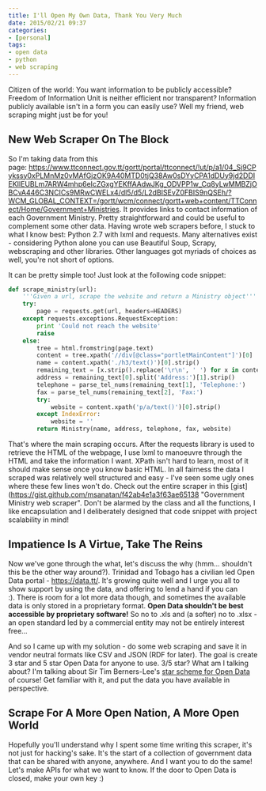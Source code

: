 ```yaml
---
title: I'll Open My Own Data, Thank You Very Much
date: 2015/02/21 09:37
categories:
- [personal]
tags:
- open data
- python
- web scraping
---
```


Citizen of the world: You want information to be publicly accessible? Freedom of Information Unit is neither efficient nor transparent? Information publicly available isn't in a form you can easily use? Well my friend, web scraping might just be for you!

## New Web Scraper On The Block

So I'm taking data from this page: <https://www.ttconnect.gov.tt/gortt/portal/ttconnect/!ut/p/a1/04_Sj9CPykssy0xPLMnMz0vMAfGjzOK9A40MTD0tjQ38Aw0sDYyCPA1dDUy9jd2DDIEKIlEUBLm7ARW4mhp6eIcZGxgYEKffAAdwJKg_ODVPP1w_Cq8yLwMMBZjOBCvA446C3NCICs9MRwCWELx4/dl5/d5/L2dBISEvZ0FBIS9nQSEh/?WCM_GLOBAL_CONTEXT=/gortt/wcm/connect/gortt+web+content/TTConnect/Home/Government+Ministries>. It provides links to contact information of each Government Ministry. Pretty straightforward and could be useful to complement some other data. Having wrote web scrapers before, I stuck to what I know best: Python 2.7 with lxml and requests. Many alternatives exist - considering Python alone you can use Beautiful Soup, Scrapy, webscraping and other libraries. Other languages got myriads of choices as well, you're not short of options.

It can be pretty simple too! Just look at the following code snippet:

```python
def scrape_ministry(url):
    '''Given a url, scrape the website and return a Ministry object'''
    try:
        page = requests.get(url, headers=HEADERS)
    except requests.exceptions.RequestException:
        print 'Could not reach the website'
        raise
    else:
        tree = html.fromstring(page.text)
        content = tree.xpath('//div[@class="portletMainContent"]')[0]
        name = content.xpath('./h3/text()')[0].strip()
        remaining_text = [x.strip().replace('\r\n', ' ') for x in content.xpath('.//p/text()')]
        address = remaining_text[0].split('Address:')[1].strip()
        telephone = parse_tel_nums(remaining_text[1], 'Telephone:')
        fax = parse_tel_nums(remaining_text[2], 'Fax:')
        try:
            website = content.xpath('p/a/text()')[0].strip()
        except IndexError:
            website = ''
        return Ministry(name, address, telephone, fax, website)
```

That's where the main scraping occurs. After the requests library is used to retrieve the HTML of the webpage, I use lxml to manoeuvre through the HTML and take the information I want. XPath isn't hard to learn, most of it should make sense once you know basic HTML. In all fairness the data I scraped was relatively well structured and easy - I've seen some ugly ones where these few lines won't do. Check out the entire scraper in this [gist](https://gist.github.com/msanatan/f42ab4e1a3f63ae65138 "Government Ministry web scraper". Don't be alarmed by the class and all the functions, I like encapsulation and I deliberately designed that code snippet with project scalability in mind!

## Impatience Is A Virtue, Take The Reins

Now we've gone through the what, let's discuss the why (hmm... shouldn't this be the other way around?). Trinidad and Tobago has a civilian led Open Data portal - <https://data.tt/>. It's growing quite well and I urge you all to show support by using the data, and offering to lend a hand if you can :). There is room for a lot more data though, and sometimes the available data is only stored in a proprietary format. **Open Data shouldn't be best accessible by proprietary software!** So no to .xls and (a softer) no to .xlsx - an open standard led by a commercial entity may not be entirely interest free...

And so I came up with my solution - do some web scraping and save it in vendor neutral formats like CSV and JSON (RDF for later). The goal is create 3 star and 5 star Open Data for anyone to use. 3/5 star? What am I talking about? I'm talking about Sir Tim Berners-Lee's [star scheme for Open Data](http://www.w3.org/DesignIssues/LinkedData.html) of course! Get familiar with it, and put the data you have available in perspective.

## Scrape For A More Open Nation, A More Open World

Hopefully you'll understand why I spent some time writing this scraper, it's not just for hacking's sake. It's the start of a collection of government data that can be shared with anyone, anywhere. And I want you to do the same! Let's make APIs for what we want to know. If the door to Open Data is closed, make your own key :)
